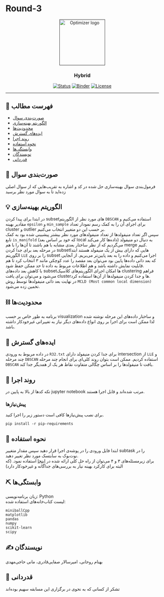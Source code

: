 # Round-3

<p align="center">
  <a href="" rel="noopener">
 <img width="150" src="http://optimizer.math.sharif.edu/wp-content/uploads/2021/02/optimizer.png" alt="Optimizer logo"></a>
</p>
<h3 align="center">Hybrid</h3>

<div align="center">

  [![Status](https://img.shields.io/badge/status-active-success.svg)]() 
  [![Binder](https://mybinder.org/badge_logo.svg)](https://mybinder.org/v2/gh/mtefagh/demos/HEAD)
  [![License](https://img.shields.io/badge/license-GPL-blue.svg)](https://github.com/mtefagh/demos/blob/master/LICENSE)

</div>

---

## 📝 فهرست مطالب
- [صورت‌بندی سوال](#problem_statement)
- [الگوریتم بهینه‌سازی](#idea)
- [محدودیت‌ها](#limitations)
- [ایده‌های گسترش](#future_scope)
- [روند اجرا](#getting_started)
- [نحوه استفاده](#usage)
- [وابستگی‌ها](#tech_stack)
- [نویسندگان](#authors)
- [قدردانی](#acknowledgments)

## 🧐 صورت‌بندی سوال <a name = "problem_statement"></a>
فرمول‌بندی سوال بهینه‌سازی حل شده در کد و اشاره به تقریب‌هایی که از سوال اصلی زده‌اید تا به سوال مورد نظر برسید

## 💡 الگوریتم بهینه‌سازی <a name = "idea"></a>
در ابتدا برای پیدا کردن subsetهای مورد نظر از الگوریتم `DBSCAN` استفاده می‌کنیم
و مقادیر بهینه `epsilon` و `min_sample` برای اجرای آن را به کمک رسم نمودار تعداد cluster و outlier بر حسب این دو متغییر انتخاب می‌کنیم.
<br>
سپس اگر تعداد منیفولدها از تعداد منیفولدهای مورد نظر بیشتر پیشبینی شده بود به کمک تابع `is_manifold`
(که خود بر اساس بعد local داده‌ها کار می‌کند)
به دنبال دو منیفولد می‌گردیم که از نظر ساختار بعدی مشابه با هم باشند تا آن‌ها را با هم merge کنیم.
<br>
در مرحله بعد برای جدا کردن subsetهایی که دارای بیش از یک منیفولد هستند
ابتدا الگوریتم `LLE` را بر روی subset اجرا می‌کنیم و داده را به بعد پایین‌تر می‌بریم.
از آنجایی که بعد ذاتی داده‌ها پایین بود می‌توان بعد مقصد را عدد کوچکی مانند ۳ انتخاب کرد تا
هم قابلیت نمایش داشته باشد و هم اطلاعات مربوط به داده تا حد ممکن حفظ شود.
<br>
با کاهش بعد داده‌های subsetها امکان اجرای الگوریتم‌های کلاسیک clustering فراهم می‌شود
و می‌توان برای یافت clusterها و جدا کردن منیفولدها از آن‌ها استفاده کرد.
<br>
در نهایت بعد ذاتی منیفولدها توسط روش `MCLD (Most common local dimension)` تخمین زده می‌شود.

## ⛓️ محدودیت‌ها <a name = "limitations"></a>
برنامه به طور خاص بر حسب visualization و ساختار داده‌های این مرحله نوشته شده لذا ممکن است برای اجرا بر روی انواع داده‌های دیگر نیاز به تغییراتی غیرخودکار داشته باشد. 

## 🚀 ایده‌های گسترش <a name = "future_scope"></a>
در داده مربوط به ورودی `R32.txt` برای جدا کردن منیفولد دارای intersection از `LLE` و چند مرحله `DBSCAN` استفاده کردیم.
ممکن است بتوان روند کلی‌ای برای انجام چند مرحله `DBSCAN` یافت تا منیفولدها را بر اساس چگالی متفاوت نقاط هر یک از همدیگر جدا کند.

## 🏁 روند اجرا <a name = "getting_started"></a>
تکه کدها از بالا به پایین در jupyter notebook مرتب شده‌اند و قابل اجرا هستند.

### پیش‌نیازها

برای نصب پیش‌نیازها کافی است دستور زیر را اجرا کنید. 
```
pip install -r pip-requirements
```

## 🎈 نحوه استفاده <a name="usage"></a>
ابتدا فایل ورودی را در پوشه‌ی اجرا قرار دهید سپس مقدار متغییر subtask را در نوت‌بوک به سابتسک مورد نظر تغییر دهید.
<br>
برای زیرمسئله‌های ۳ و ۴ می‌توان از راه حل کلی ارائه شده در
<a href="https://github.com/Optimizer-Competition2022-Hybrid/Round-4">اینجا</a>
استفاده نمود. (که البته برای کارکرد بهینه نیار به بررسی‌های جداگانه و غیرخودکار دارد)
## ⛏️ وابستگی‌ها <a name = "tech_stack"></a>
زبان برنامه‌نویسی:
Python
<br>
لیست کتاب‌خانه‌های استفاده شده:

```
miniballCpp
matplotlib
pandas
numpy
scikit-learn
scipy
```

## ✍️ نویسندگان <a name = "authors"></a>
بهنام روحانی، امیرسالار صفایی‌قادری، مانی حاجی‌مهدی

## 🎉 قدردانی <a name = "acknowledgments"></a>
تشکر از کسانی که به نحوی در برگزاری این مسابقه سهیم بوده‌اند
